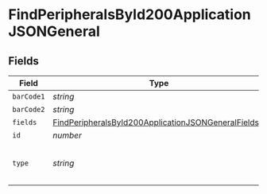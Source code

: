 # FindPeripheralsById200ApplicationJSONGeneral


## Fields

| Field                                                                                                                                 | Type                                                                                                                                  | Required                                                                                                                              | Description                                                                                                                           | Example                                                                                                                               |
| ------------------------------------------------------------------------------------------------------------------------------------- | ------------------------------------------------------------------------------------------------------------------------------------- | ------------------------------------------------------------------------------------------------------------------------------------- | ------------------------------------------------------------------------------------------------------------------------------------- | ------------------------------------------------------------------------------------------------------------------------------------- |
| `barCode1`                                                                                                                            | *string*                                                                                                                              | :heavy_minus_sign:                                                                                                                    | N/A                                                                                                                                   |                                                                                                                                       |
| `barCode2`                                                                                                                            | *string*                                                                                                                              | :heavy_minus_sign:                                                                                                                    | N/A                                                                                                                                   |                                                                                                                                       |
| `fields`                                                                                                                              | [FindPeripheralsById200ApplicationJSONGeneralFields](../../models/operations/findperipheralsbyid200applicationjsongeneralfields.md)[] | :heavy_minus_sign:                                                                                                                    | N/A                                                                                                                                   |                                                                                                                                       |
| `id`                                                                                                                                  | *number*                                                                                                                              | :heavy_minus_sign:                                                                                                                    | N/A                                                                                                                                   | 1                                                                                                                                     |
| `type`                                                                                                                                | *string*                                                                                                                              | :heavy_check_mark:                                                                                                                    | Name of the peripheral type                                                                                                           | Peripheral Type Name                                                                                                                  |